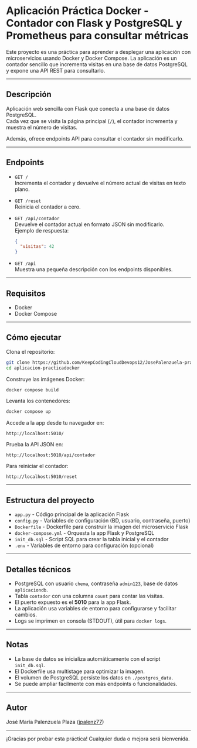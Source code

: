 # Aplicación Práctica Docker - Contador con Flask y PostgreSQL y Prometheus para consultar métricas

Este proyecto es una práctica para aprender a desplegar una aplicación con microservicios usando Docker y Docker Compose. La aplicación es un contador sencillo que incrementa visitas en una base de datos PostgreSQL y expone una API REST para consultarlo.

---

## Descripción

Aplicación web sencilla con Flask que conecta a una base de datos PostgreSQL.  
Cada vez que se visita la página principal (`/`), el contador incrementa y muestra el número de visitas.

Además, ofrece endpoints API para consultar el contador sin modificarlo.

---

## Endpoints

- `GET /`  
  Incrementa el contador y devuelve el número actual de visitas en texto plano.

- `GET /reset`  
  Reinicia el contador a cero.

- `GET /api/contador`  
  Devuelve el contador actual en formato JSON sin modificarlo.  
  Ejemplo de respuesta:  
  ```json
  {
    "visitas": 42
  }
  ```

- `GET /api`  
  Muestra una pequeña descripción con los endpoints disponibles.

---

## Requisitos

- Docker  
- Docker Compose

---

## Cómo ejecutar

Clona el repositorio:

```bash
git clone https://github.com/KeepCodingCloudDevops12/JosePalenzuela-practicaDOCKER.git
cd aplicacion-practicadocker
```

Construye las imágenes Docker:

```bash
docker compose build
```

Levanta los contenedores:

```bash
docker compose up
```

Accede a la app desde tu navegador en:

```
http://localhost:5010/
```

Prueba la API JSON en:

```
http://localhost:5010/api/contador
```

Para reiniciar el contador:

```
http://localhost:5010/reset
```

---

## Estructura del proyecto

- `app.py` - Código principal de la aplicación Flask  
- `config.py` - Variables de configuración (BD, usuario, contraseña, puerto)  
- `Dockerfile` - Dockerfile para construir la imagen del microservicio Flask  
- `docker-compose.yml` - Orquesta la app Flask y PostgreSQL  
- `init_db.sql` - Script SQL para crear la tabla inicial y el contador  
- `.env` - Variables de entorno para configuración (opcional)  

---

## Detalles técnicos

- PostgreSQL con usuario `chema`, contraseña `admin123`, base de datos `aplicaciondb`.  
- Tabla `contador` con una columna `count` para contar las visitas.  
- El puerto expuesto es el **5010** para la app Flask.  
- La aplicación usa variables de entorno para configurarse y facilitar cambios.  
- Logs se imprimen en consola (STDOUT), útil para `docker logs`.  

---

## Notas

- La base de datos se inicializa automáticamente con el script `init_db.sql`.  
- El Dockerfile usa multistage para optimizar la imagen.  
- El volumen de PostgreSQL persiste los datos en `./postgres_data`.  
- Se puede ampliar fácilmente con más endpoints o funcionalidades.  

---

## Autor

José María Palenzuela Plaza ([jpalenz77](https://github.com/jpalenz77))

---

¡Gracias por probar esta práctica! Cualquier duda o mejora será bienvenida.
